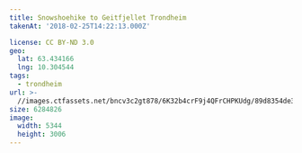 ```yaml
---
title: Snowshoehike to Geitfjellet Trondheim
takenAt: '2018-02-25T14:22:13.000Z'

license: CC BY-ND 3.0
geo:
  lat: 63.434166
  lng: 10.304544
tags:
  - trondheim
url: >-
  //images.ctfassets.net/bncv3c2gt878/6K32b4crF9j4QFrCHPKUdg/89d8354de38d21161415b8dc911b039f/snowshoehike-to-geitfjellet-trondheim_38670161400_o
size: 6284826
image:
  width: 5344
  height: 3006
---
```

